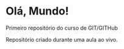 # Olá, Mundo!
 Primeiro repositório do curso de GIT/GITHub

 Repositório criado durante uma aula ao vivo.

